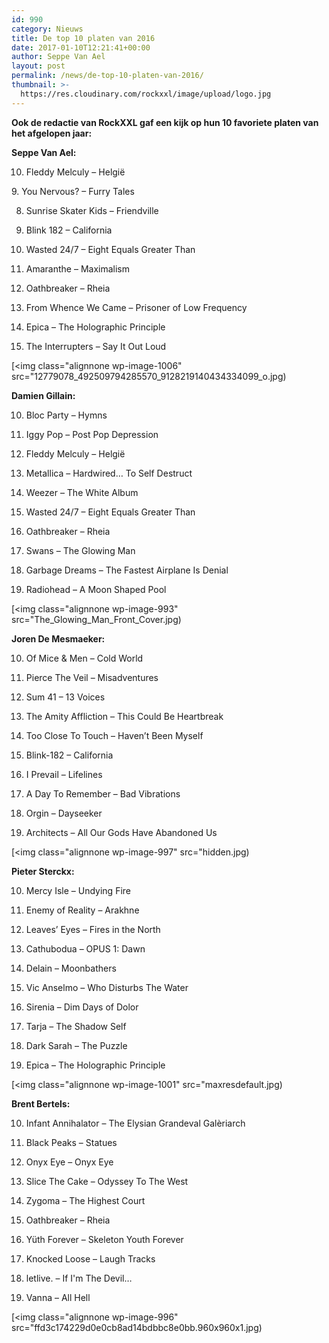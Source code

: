 ```yaml
---
id: 990
category: Nieuws
title: De top 10 platen van 2016
date: 2017-01-10T12:21:41+00:00
author: Seppe Van Ael
layout: post
permalink: /news/de-top-10-platen-van-2016/
thumbnail: >-
  https://res.cloudinary.com/rockxxl/image/upload/logo.jpg
---
```

**Ook de redactie van RockXXL gaf een kijk op hun 10 favoriete platen van het afgelopen jaar:**

**Seppe Van Ael:**

10. Fleddy Melculy – Helgië

9. You Nervous? – Furry Tales

8. Sunrise Skater Kids – Friendville

7. Blink 182 – California

6. Wasted 24/7 – Eight Equals Greater Than

5. Amaranthe – Maximalism

4. Oathbreaker – Rheia

3. From Whence We Came – Prisoner of Low Frequency

2. Epica – The Holographic Principle

1. The Interrupters – Say It Out Loud

[<img class="alignnone wp-image-1006" src="12779078_492509794285570_9128219140434334099_o.jpg)

**Damien Gillain:**

10. Bloc Party – Hymns

9. Iggy Pop – Post Pop Depression

8. Fleddy Melculy – Helgië

7. Metallica – Hardwired&#8230; To Self Destruct

6. Weezer – The White Album

5. Wasted 24/7 – Eight Equals Greater Than

4. Oathbreaker – Rheia

3. Swans – The Glowing Man

2. Garbage Dreams – The Fastest Airplane Is Denial

1. Radiohead – A Moon Shaped Pool

[<img class="alignnone wp-image-993" src="The_Glowing_Man_Front_Cover.jpg)

**Joren De Mesmaeker:**

10. Of Mice & Men – Cold World

9. Pierce The Veil – Misadventures

8. Sum 41 – 13 Voices

7. The Amity Affliction – This Could Be Heartbreak

6. Too Close To Touch – Haven’t Been Myself

5. Blink-182 – California

4. I Prevail – Lifelines

3. A Day To Remember – Bad Vibrations

2. Orgin – Dayseeker

1. Architects – All Our Gods Have Abandoned Us

[<img class="alignnone wp-image-997" src="hidden.jpg)

**Pieter Sterckx:**

10. Mercy Isle – Undying Fire

9. Enemy of Reality – Arakhne

8. Leaves’ Eyes – Fires in the North

7. Cathubodua – OPUS 1: Dawn

6. Delain – Moonbathers

5. Vic Anselmo – Who Disturbs The Water

4. Sirenia – Dim Days of Dolor

3. Tarja – The Shadow Self

2. Dark Sarah – The Puzzle

1. Epica – The Holographic Principle

[<img class="alignnone wp-image-1001" src="maxresdefault.jpg)

**Brent Bertels:**

10. Infant Annihalator – The Elysian Grandeval Galèriarch

9. Black Peaks – Statues

8. Onyx Eye – Onyx Eye

7. Slice The Cake – Odyssey To The West

6. Zygoma – The Highest Court

5. Oathbreaker – Rheia

4. Yüth Forever – Skeleton Youth Forever

3. Knocked Loose – Laugh Tracks

2. letlive. – If I'm The Devil&#8230;

1. Vanna – All Hell

[<img class="alignnone wp-image-996" src="ffd3c174229d0e0cb8ad14bdbbc8e0bb.960x960x1.jpg)
